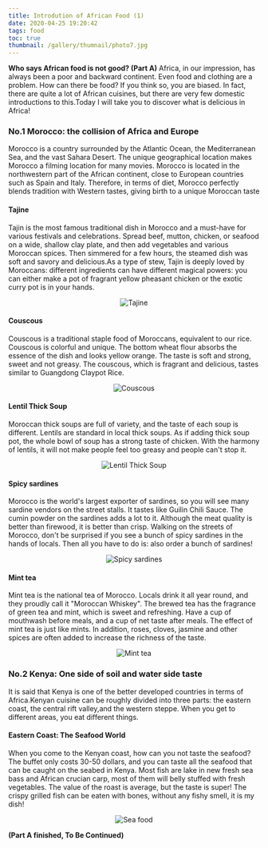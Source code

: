 ```yaml
---
title: Introdution of African Food (1)
date: 2020-04-25 19:20:42
tags: food
toc: true
thumbnail: /gallery/thumnail/photo7.jpg
---
```


**Who says African food is not good? (Part A)**
 Africa, in our impression, has always been a poor and backward continent. Even food and clothing are a problem. How can there be food? If you think so, you are biased. In fact, there are quite a lot of African cuisines, but there are very few domestic introductions to this.Today I will take you to discover what is delicious in Africa!

###  No.1 Morocco: the collision of Africa and Europe
Morocco is a country surrounded by the Atlantic Ocean, the Mediterranean Sea, and the vast Sahara Desert. The unique geographical location makes Morocco a filming location for many movies. Morocco is located in the northwestern part of the African continent, close to European countries such as Spain and Italy. Therefore, in terms of diet, Morocco perfectly blends tradition with Western tastes, giving birth to a unique Moroccan taste

#### Tajine
Tajin is the most famous traditional dish in Morocco and a must-have for various festivals and celebrations. Spread beef, mutton, chicken, or seafood on a wide, shallow clay plate, and then add vegetables and various  Moroccan spices. Then simmered for a few hours, the steamed dish was soft and savory and delicious.As a type of stew, Tajin is deeply loved by Moroccans: different ingredients can have different magical powers: you can either make a pot of fragrant yellow pheasant chicken or the exotic curry pot is in your  hands.
<div align = center>

![ Tajine](photo0.jpg)

</div>

#### Couscous
Couscous is a traditional staple food of Moroccans, equivalent to our rice. Couscous is colorful and  unique. The bottom wheat flour absorbs the essence of the dish and looks yellow orange. The taste is soft  and strong, sweet and not greasy. The couscous, which is fragrant and delicious, tastes similar to  Guangdong Claypot Rice.
<div align = center>

![ Couscous](photo1.jpg)

</div>

#### Lentil Thick Soup
Moroccan thick soups are full of variety, and the taste of each soup is different. Lentils are standard in local thick soups. As if adding thick soup pot, the whole bowl of soup has a strong taste of chicken. With the harmony of lentils, it will not make people feel too greasy and people can't stop it.
<div align = center>

![ Lentil Thick Soup](photo2.jpg)

</div>

#### Spicy sardines
Morocco is the world's largest exporter of sardines, so you will see many sardine vendors on the street stalls. It tastes like Guilin Chili Sauce. The cumin powder on the sardines adds a lot to it.  Although the meat quality is better than firewood, it is better than crisp. Walking on the streets of Morocco, don't be surprised if you see a bunch of spicy sardines in the hands of locals. Then all you have to do is: also order a bunch of sardines!
<div align = center>

![ Spicy sardines](photo3.jpg)

</div>

#### Mint tea
Mint tea is the national tea of Morocco. Locals drink it all year round, and they proudly call it "Moroccan Whiskey". The brewed tea has the fragrance of green tea and mint, which is sweet and refreshing. Have a cup of mouthwash before meals, and a cup of net taste after meals. The effect of  mint tea is just like mints. In addition, roses, cloves, jasmine and other spices are often added to increase the richness of the taste.
<div align = center>

![Mint tea](photo4.jpg)

</div>

### No.2 Kenya: One side of soil and water side taste
It is said that Kenya is one of the better developed countries in terms of Africa.Kenyan cuisine can be roughly divided into three parts: the eastern coast, the central rift valley,and the western steppe. When you get to different areas, you eat different things.
#### Eastern Coast: The Seafood World
When you come to the Kenyan coast, how can you not taste the seafood? The buffet only costs 30-50 dollars, and you can taste all the seafood that can be caught on the seabed in Kenya.  Most fish are lake in new fresh sea bass and African crucian carp, most of them will belly stuffed  with fresh vegetables. The value of the roast is average, but the taste is super! The crispy grilled fish can be eaten with bones, without any fishy smell, it is my dish!
<div align = center>

![Sea food](photo5.jpg)

</div>

**(Part A finished, To Be Continued)**
